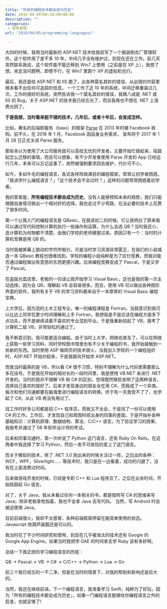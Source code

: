 ```yaml
---
title: "所有的编程技术都会成为历史"
date: 2016-04-05T00:28:00+08:00
description: ""
categories:
 - 思考感悟
url: "2016/04/05/programming-languages/"

---
```


大四的时候，我用当时最新的 ASP.NET 技术给我叔写了一个服装制衣厂管理软件，这个软件用了差不多 10 年，中间几乎没有维护过，到现在还在工作。前几天突然联系我说，这个软件能不能迁移到 Win7 上使用（之前是在 XP 上），我想了想，肯定没问题啊，即使不行，在 Win7 里跑个 XP 的虚拟机也行。

最后，我还是给 ASP.NET 和 IIS 跪了，出各种莫名其妙的错误，从出错的内容里根本看不出任何可追踪的信息。 一个工作了近 10 年的系统，中间迁移重装过几次，工作的很好的系统，突然告诉我一个莫名其妙的错误，我猜八成是 .NET 或 IIS 的 Bug，关于 ASP.NET 的技术我已经忘光了，而且我再也不想在 .NET 上浪费光阴了。

<!--more-->
**于是我想，当时看来挺不错的技术，几年后，或者十年后，会变成怎样。**

比如，著名的后端即服务（baas）的框架 [Parse](https://parse.com) 在 2013 年时被 Facebook 收购。前不久，在 2016 年 1 月，Facebook 因自身业务需求， 宣布将于 2017 年 1 月 28 日正式关闭 Parse 服务。

那些本以为使用了大公司服务就可以高枕无忧的开发者，又要开始忙碌起来，捣鼓起怎么迁移的事情，而且可以想象，有不少开发者使用 Parse 开发的 App 已经运行几年，本来可以忘记这事了，突然被强制要求回去维护，代价可不小。

如今，多如牛毛的编程语言，各式各样玲琅满目的编程框架，常常让初学者困惑。「我该学什么编程语言？」「这个技术会不会过时？」这样的问题常常困惑着初学者。

我的答案是，**所有编程技术都会成为历史**。没有人能够预知未来的趋势，我们只能根据自身情况做出一个相对好的选择。我也走过不少弯路，在没必要的技术上花费了很多时间。

第一个让我入门的编程语言是 QBasic，在我读初二的时候。它让我明白了原来我可以通过写代码控制计算机执行一些操作和运算。为什么会选 QB？当时我还小，连计算机为何物都不清楚，由我们学校的老师硬塞过来。原因只有一个：当时的计算机竞赛是用 QB 的。

当时我被屏幕上跳动的字符所吸引，可是当时学习资源非常匮乏，在我们的小县城连一本 QBasic 教程也很难找到。学校的编程小组纯粹是为了应付竞赛，而我对能否通过编程做出有意思的东西更感兴趣。后来编程竞赛变成了 Pascal，于是又学了 Pascal。

在盗版光盘店里，老板的一句话让我开始学习 Visual Basic，这也是我的第一次主动选择。因为会 QB，理解起 VB 会容易很多。而且，使用 VB 可以做出各种图形界面的软件。我所有关于 VB 的学习资料都来自于一本厚厚的 Visual Basic 编程宝典。

上大学后，因为选的土木工程专业，唯一的编程课程是 Fortran。当我意识到我可以比边上同学花更少时间理解和上手 Fortran，我想我是不是应该在编程方面多下点功夫，而不是继续读着不喜欢的专业混到毕业。于是我重新拾起了 VB，报考了计算机二级 VB，非常轻松的通过了。

我不断意识到，我可能更适合编程。由于当时上大学，网络也普及了，可以在网络上获取一些学习资料，同时学校图书馆里也有不少关于编程的书，我开始接触到一些新的东西。当时使用 ASP 做网页的技术很火，当我加入学校的一个编程组织时，ASP.NET 开始炒起来，于是我跟风开始学 ASP.NET。

而我当时最熟的是 VB，所以看 C# 很不习惯，特别不理解为什么代码里需要那么多花括号。于是我在开始的相对长的一段时间里，我是使用 VB.NET 来进行 .NET 开发的。当时的我并不理解 VB 和 C# 的区别，觉得既然微软发明了这两种语言，选择自己喜欢的就好了。后来才发现身边的朋友全在用 C#，而我成了一个异类。每次和他们沟通都要在脑海里进行编程语言的转换。终于有一天我受不了了，也学起了 C#。从此 VB 再没有用过了。

找工作时好多公司都是招 C++ 程序员，而我又不太会，于是找了一份可以使用 C# 的工作。工作后，才发现自己和周围科班出身的同事的差距。于是开始补各种基础知识：计算机原理、数据结构、算法、C/C++ 语言。为了验证学习的效果，我报考并通过了 08 年软件设计师的考试。

后来和同事沟通时，第一次听说了 Python 这门语言，还有 Ruby On Rails。在这两者中我选择了学习 Python，然后一发不可收拾的爱上了这门语言。

而关于微软的技术，除了 .NET 3.0 刚出来的时候关注过一阵，之后出的各种：WCF，WPF，Silverlight…… 等技术时，我只是在一边看着，成功的闪避了，没有在上面浪费过时间。

后来做游戏开发的时候，已经是专职 C++ 和 Lua 程序员了。之后在业余时间，开始捣鼓起 Go 语言。

对了，关于 Java，我从未看过任何一本相关的书，都是按照写 C# 的思维来写 Java，除非老板拿枪指着，我也不会拿 Java 去写代码。 当然，写 Android 时会被迫使用 Java。

目前前端很火，我却不太感冒，各种前端框架停留在能简单使用的状态。Javascript 依葫芦画瓢还是可以的。

我当时花了不少时间研究和使用，到现在几乎被淘汰的技术还有 Google 的 Google App Engine。如果当时我把学 GAE 的时间拿去学 Ruby 该有多好啊。

总结一下我正统的学习编程语言的历程：

QB -> Pascal -> VB -> C# -> C/C++ -> Python -> Lua -> Go

前三个我已经忘的一干二净，但是在当时的情景下，对我的帮助和影响还是巨大的。

当然，我还在继续前进。下一个编程语言，我准备学习 Swift，纯粹为了好玩，因为「所有的编程技术都会成为历史」，如果一门编程语言能够给你编程语言之外的启发，也就足够了!
